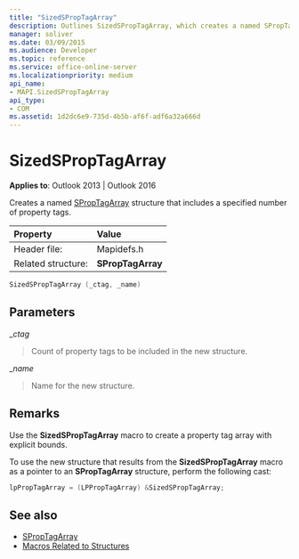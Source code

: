 ```yaml
---
title: "SizedSPropTagArray"
description: Outlines SizedSPropTagArray, which creates a named SPropTagArray structure that includes a specified number of property tags. 
manager: soliver
ms.date: 03/09/2015
ms.audience: Developer
ms.topic: reference
ms.service: office-online-server
ms.localizationpriority: medium
api_name:
- MAPI.SizedSPropTagArray
api_type:
- COM
ms.assetid: 1d2dc6e9-735d-4b5b-af6f-adf6a32a666d
---
```


# SizedSPropTagArray

**Applies to**: Outlook 2013 | Outlook 2016 
  
Creates a named [SPropTagArray](sproptagarray.md) structure that includes a specified number of property tags. 
  
|Property |Value |
|:-----|:-----|
|Header file:  <br/> |Mapidefs.h  <br/> |
|Related structure:  <br/> |**SPropTagArray** <br/> |
   
```cpp
SizedSPropTagArray (_ctag, _name)
```

## Parameters

__ctag_
  
> Count of property tags to be included in the new structure.
    
__name_
  
> Name for the new structure.
    
## Remarks

Use the **SizedSPropTagArray** macro to create a property tag array with explicit bounds. 
  
To use the new structure that results from the **SizedSPropTagArray** macro as a pointer to an **SPropTagArray** structure, perform the following cast: 
  
```cpp
lpPropTagArray = (LPPropTagArray) &SizedSPropTagArray;

```

## See also

- [SPropTagArray](sproptagarray.md)
- [Macros Related to Structures](macros-related-to-structures.md)

